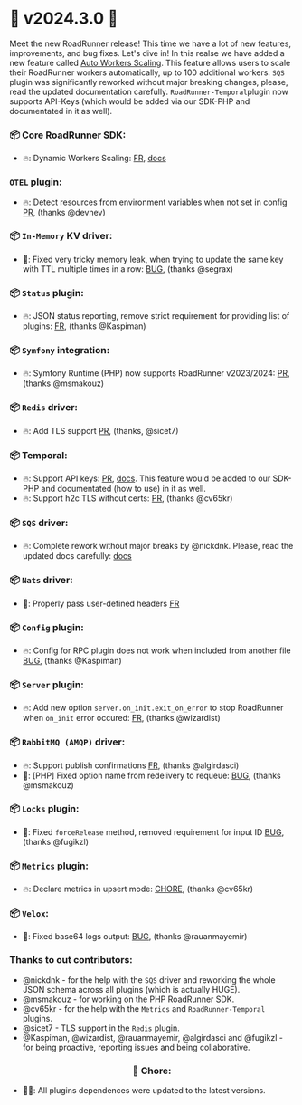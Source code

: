 # 🚀 v2024.3.0 🚀

Meet the new RoadRunner release! This time we have a lot of new features, improvements, and bug fixes. Let's dive in! In this realse we have added a new feature called [Auto Workers Scaling](https://docs.roadrunner.dev/docs/php-worker/auto-scaling). This feature allows users to scale their RoadRunner workers automatically, up to 100 additional workers. `SQS` plugin was significantly reworked without major breaking changes, please, read the updated documentation carefully. `RoadRunner-Temporal`plugin now supports API-Keys (which would be added via our SDK-PHP and documentated in it as well).

###  📦 Core RoadRunner SDK:
- 🔥: Dynamic Workers Scaling: [FR](https://github.com/roadrunner-server/roadrunner/issues/97), [docs](https://docs.roadrunner.dev/docs/php-worker/auto-scaling)

### `OTEL` plugin:
- 🔥: Detect resources from environment variables when not set in config [PR](https://github.com/roadrunner-server/otel/pull/64/), (thanks @devnev)

### 📦 `In-Memory` KV driver:
- 🐛: Fixed very tricky memory leak, when trying to update the same key with TTL multiple times in a row: [BUG](https://github.com/roadrunner-server/roadrunner/issues/2051), (thanks @segrax)

### 📦 `Status` plugin:
- 🔥: JSON status reporting, remove strict requirement for providing list of plugins: [FR](https://github.com/roadrunner-server/roadrunner/issues/1998), (thanks @Kaspiman)

### 📦 `Symfony` integration:
- 🔥: Symfony Runtime (PHP) now supports RoadRunner v2023/2024: [PR](https://github.com/php-runtime/runtime/pull/172), (thanks @msmakouz)

### 📦 `Redis` driver:
- 🔥: Add TLS support [PR](https://github.com/roadrunner-server/redis/pull/104), (thanks, @sicet7)

###  📦 Temporal:
- 🔥: Support API keys: [PR](https://github.com/temporalio/roadrunner-temporal/pull/575), [docs](https://docs.temporal.io/cloud/api-keys). This feature would be added to our SDK-PHP and documentated (how to use) in it as well.
- 🔥: Support h2c TLS without certs: [PR](https://github.com/temporalio/roadrunner-temporal/pull/579), (thanks @cv65kr)

### 📦 `SQS` driver: 
- 🔥: Complete rework without major breaks by @nickdnk. Please, read the updated docs carefully: [docs](https://docs.roadrunner.dev/docs/queues-and-jobs/sqs)

### 📦 `Nats` driver:
- 🐛: Properly pass user-defined headers [FR](https://github.com/roadrunner-server/nats/pull/182)

### 📦 `Config` plugin:
- 🔥: Config for RPC plugin does not work when included from another file [BUG](https://github.com/roadrunner-server/roadrunner/issues/2017), (thanks @Kaspiman)

### 📦 `Server` plugin:
- 🔥: Add new option `server.on_init.exit_on_error` to stop RoadRunner when `on_init` error occured: [FR](https://github.com/roadrunner-server/roadrunner/issues/2075), (thanks @wizardist)

### 📦 `RabbitMQ (AMQP)` driver:
- 🔥: Support publish confirmations [FR](https://github.com/roadrunner-server/roadrunner/issues/2014), (thanks @algirdasci)
- 🐛: [PHP] Fixed option name from redelivery to requeue: [BUG](https://github.com/roadrunner-php/jobs/pull/71), (thanks @msmakouz)

### 📦 `Locks` plugin:
- 🐛: Fixed `forceRelease` method, removed requirement for input ID [BUG](https://github.com/roadrunner-server/roadrunner/issues/2050), (thanks @fugikzl)

### 📦 `Metrics` plugin:
- 🔥: Declare metrics in upsert mode: [CHORE](https://github.com/roadrunner-server/metrics/pull/113), (thanks @cv65kr)

### 📦 `Velox`:
- 🐛: Fixed base64 logs output: [BUG](https://github.com/roadrunner-server/roadrunner/issues/2028), (thanks @rauanmayemir)

### Thanks to out contributors:
- @nickdnk - for the help with the `SQS` driver and reworking the whole JSON schema across all plugins (which is actually HUGE).
- @msmakouz - for working on the PHP RoadRunner SDK.
- @cv65kr - for the help with the `Metrics` and `RoadRunner-Temporal` plugins.
- @sicet7 - TLS support in the `Redis` plugin.
- @Kaspiman, @wizardist, @rauanmayemir, @algirdasci and @fugikzl - for being proactive, reporting issues and being collaborative.

### <center>🧹 Chore:</center>

- 🧑‍🏭: All plugins dependences were updated to the latest versions.
